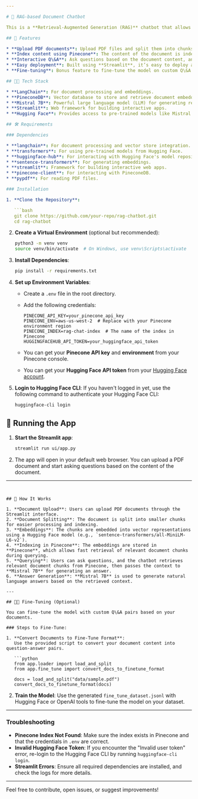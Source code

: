 ```yaml
---

# 📄 RAG-based Document Chatbot

This is a **Retrieval-Augmented Generation (RAG)** chatbot that allows users to interact with their uploaded documents by asking questions and getting intelligent answers. The project utilizes **Mistral 7B**, **HuggingFace**, and **PineconeDB** to provide contextually relevant responses based on the document content. The app is built with **Streamlit** for an easy-to-use web interface.

## 🚀 Features

* **Upload PDF documents**: Upload PDF files and split them into chunks for processing.
* **Index content using Pinecone**: The content of the document is indexed in **Pinecone** for fast, efficient search.
* **Interactive Q\&A**: Ask questions based on the document content, and get intelligent responses powered by **Mistral 7B**.
* **Easy deployment**: Built using **Streamlit**, it’s easy to deploy and run locally or on Streamlit Cloud.
* **Fine-tuning**: Bonus feature to fine-tune the model on custom Q\&A data for domain-specific use cases.

## 🧑‍💻 Tech Stack

* **LangChain**: For document processing and embeddings.
* **PineconeDB**: Vector database to store and retrieve document embeddings.
* **Mistral 7B**: Powerful large language model (LLM) for generating responses.
* **Streamlit**: Web framework for building interactive apps.
* **Hugging Face**: Provides access to pre-trained models like Mistral 7B.

## 🛠 Requirements

### Dependencies

* **langchain**: For document processing and vector store integration.
* **transformers**: For using pre-trained models from Hugging Face.
* **huggingface-hub**: For interacting with Hugging Face's model repository.
* **sentence-transformers**: For generating embeddings.
* **streamlit**: Framework for building interactive web apps.
* **pinecone-client**: For interacting with PineconeDB.
* **pypdf**: For reading PDF files.

### Installation

1. **Clone the Repository**:

   ```bash
   git clone https://github.com/your-repo/rag-chatbot.git
   cd rag-chatbot
   ```

2. **Create a Virtual Environment** (optional but recommended):

   ```bash
   python3 -m venv venv
   source venv/bin/activate  # On Windows, use venv\Scripts\activate
   ```

3. **Install Dependencies**:

   ```bash
   pip install -r requirements.txt
   ```

4. **Set up Environment Variables**:

   * Create a `.env` file in the root directory.

   * Add the following credentials:

     ```plaintext
     PINECONE_API_KEY=your_pinecone_api_key
     PINECONE_ENV=aws-us-west-2  # Replace with your Pinecone environment region
     PINECONE_INDEX=rag-chat-index  # The name of the index in Pinecone
     HUGGINGFACEHUB_API_TOKEN=your_huggingface_api_token
     ```

   * You can get your **Pinecone API key** and **environment** from your Pinecone console.

   * You can get your **Hugging Face API token** from your [Hugging Face account](https://huggingface.co/settings/tokens).

5. **Login to Hugging Face CLI**:
   If you haven't logged in yet, use the following command to authenticate your Hugging Face CLI:

   ```bash
   huggingface-cli login
   ```

## 🔧 Running the App

1. **Start the Streamlit app**:

   ```bash
   streamlit run ui/app.py
   ```

2. The app will open in your default web browser. You can upload a PDF document and start asking questions based on the content of the document.

---
```


## 🎯 How It Works

1. **Document Upload**: Users can upload PDF documents through the Streamlit interface.
2. **Document Splitting**: The document is split into smaller chunks for easier processing and indexing.
3. **Embeddings**: The chunks are embedded into vector representations using a Hugging Face model (e.g., `sentence-transformers/all-MiniLM-L6-v2`).
4. **Indexing in Pinecone**: The embeddings are stored in **Pinecone**, which allows fast retrieval of relevant document chunks during querying.
5. **Querying**: Users can ask questions, and the chatbot retrieves relevant document chunks from Pinecone, then passes the context to **Mistral 7B** for generating an answer.
6. **Answer Generation**: **Mistral 7B** is used to generate natural language answers based on the retrieved context.

---

## 🧑‍💻 Fine-Tuning (Optional)

You can fine-tune the model with custom Q\&A pairs based on your documents.

### Steps to Fine-Tune:

1. **Convert Documents to Fine-Tune Format**:
   Use the provided script to convert your document content into question-answer pairs.

   ```python
   from app.loader import load_and_split
   from app.fine_tune import convert_docs_to_finetune_format

   docs = load_and_split("data/sample.pdf")
   convert_docs_to_finetune_format(docs)
   ```

2. **Train the Model**: Use the generated `fine_tune_dataset.jsonl` with Hugging Face or OpenAI tools to fine-tune the model on your dataset.

---

### Troubleshooting

* **Pinecone Index Not Found**: Make sure the index exists in Pinecone and that the credentials in `.env` are correct.
* **Invalid Hugging Face Token**: If you encounter the "Invalid user token" error, re-login to the Hugging Face CLI by running `huggingface-cli login`.
* **Streamlit Errors**: Ensure all required dependencies are installed, and check the logs for more details.

---

Feel free to contribute, open issues, or suggest improvements!


